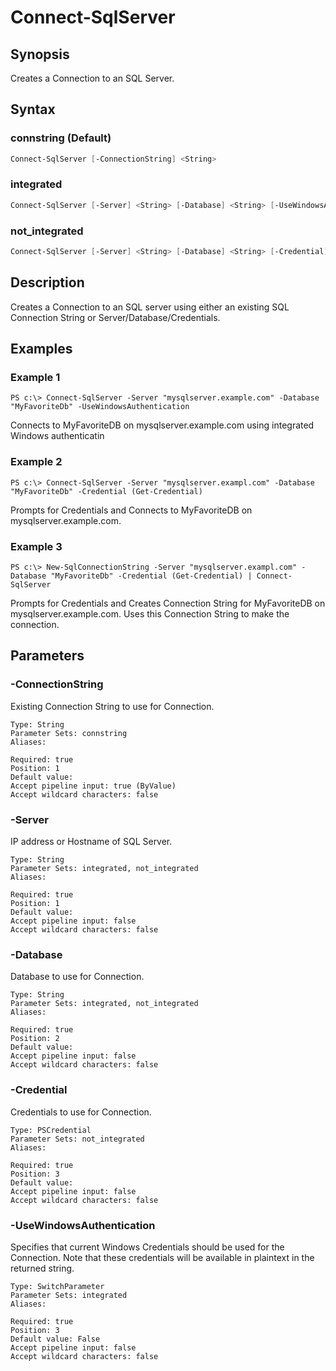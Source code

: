 # Connect-SqlServer

## Synopsis

Creates a Connection to an SQL Server.

## Syntax

### connstring (Default)

```powershell
Connect-SqlServer [-ConnectionString] <String> 
```

### integrated

```powershell
Connect-SqlServer [-Server] <String> [-Database] <String> [-UseWindowsAuthentication] 
```

### not_integrated

```powershell
Connect-SqlServer [-Server] <String> [-Database] <String> [-Credential] <PSCredential> 
```

## Description

Creates a Connection to an SQL server using either an existing SQL Connection String or Server/Database/Credentials.

## Examples

### Example 1

```
PS c:\> Connect-SqlServer -Server "mysqlserver.example.com" -Database "MyFavoriteDb" -UseWindowsAuthentication
```


Connects to MyFavoriteDB on mysqlserver.example.com using integrated Windows authenticatin










### Example 2

```
PS c:\> Connect-SqlServer -Server "mysqlserver.exampl.com" -Database "MyFavoriteDb" -Credential (Get-Credential)
```

Prompts for Credentials and Connects to MyFavoriteDB on mysqlserver.example.com.










### Example 3

```
PS c:\> New-SqlConnectionString -Server "mysqlserver.exampl.com" -Database "MyFavoriteDb" -Credential (Get-Credential) | Connect-SqlServer
```

Prompts for Credentials and Creates Connection String for MyFavoriteDB on mysqlserver.example.com.
Uses this Connection String to make the connection.










## Parameters

### -ConnectionString

Existing Connection String to use for Connection.

```asciidoc
Type: String
Parameter Sets: connstring
Aliases: 

Required: true
Position: 1
Default value: 
Accept pipeline input: true (ByValue)
Accept wildcard characters: false
```
### -Server

IP address or Hostname of SQL Server.

```asciidoc
Type: String
Parameter Sets: integrated, not_integrated
Aliases: 

Required: true
Position: 1
Default value: 
Accept pipeline input: false
Accept wildcard characters: false
```
### -Database

Database to use for Connection.

```asciidoc
Type: String
Parameter Sets: integrated, not_integrated
Aliases: 

Required: true
Position: 2
Default value: 
Accept pipeline input: false
Accept wildcard characters: false
```
### -Credential

Credentials to use for Connection.

```asciidoc
Type: PSCredential
Parameter Sets: not_integrated
Aliases: 

Required: true
Position: 3
Default value: 
Accept pipeline input: false
Accept wildcard characters: false
```
### -UseWindowsAuthentication

Specifies that current Windows Credentials should be used for the Connection.
Note that these credentials will be available in plaintext in the returned string.

```asciidoc
Type: SwitchParameter
Parameter Sets: integrated
Aliases: 

Required: true
Position: 3
Default value: False
Accept pipeline input: false
Accept wildcard characters: false
```



